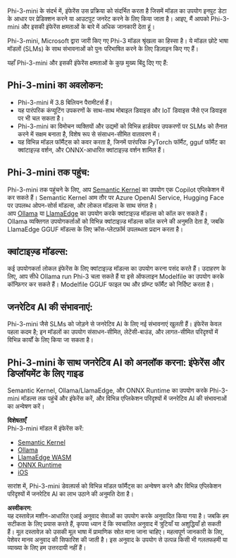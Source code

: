 Phi-3-mini के संदर्भ में, इंफेरेंस उस प्रक्रिया को संदर्भित करता है जिसमें मॉडल का उपयोग इनपुट डेटा के आधार पर प्रेडिक्शन करने या आउटपुट जनरेट करने के लिए किया जाता है। आइए, मैं आपको Phi-3-mini और इसकी इंफेरेंस क्षमताओं के बारे में अधिक जानकारी देता हूं।

Phi-3-mini, Microsoft द्वारा जारी किए गए Phi-3 मॉडल श्रृंखला का हिस्सा है। ये मॉडल छोटे भाषा मॉडलों (SLMs) के साथ संभावनाओं को पुनः परिभाषित करने के लिए डिज़ाइन किए गए हैं। 

यहाँ Phi-3-mini और इसकी इंफेरेंस क्षमताओं के कुछ मुख्य बिंदु दिए गए हैं:

## **Phi-3-mini का अवलोकन:**
- Phi-3-mini में 3.8 बिलियन पैरामीटर्स हैं।
- यह पारंपरिक कंप्यूटिंग उपकरणों के साथ-साथ मोबाइल डिवाइस और IoT डिवाइस जैसे एज डिवाइस पर भी चल सकता है।
- Phi-3-mini का विमोचन व्यक्तियों और उद्यमों को विभिन्न हार्डवेयर उपकरणों पर SLMs को तैनात करने में सक्षम बनाता है, विशेष रूप से संसाधन-सीमित वातावरण में।
- यह विभिन्न मॉडल फॉर्मैट्स को कवर करता है, जिनमें पारंपरिक PyTorch फॉर्मैट, gguf फॉर्मैट का क्वांटाइज़्ड वर्शन, और ONNX-आधारित क्वांटाइज़्ड वर्शन शामिल हैं।

## **Phi-3-mini तक पहुंच:**
Phi-3-mini तक पहुंचने के लिए, आप [Semantic Kernel](https://github.com/microsoft/SemanticKernelCookBook?WT.mc_id=aiml-138114-kinfeylo) का उपयोग एक Copilot एप्लिकेशन में कर सकते हैं। Semantic Kernel आम तौर पर Azure OpenAI Service, Hugging Face पर उपलब्ध ओपन-सोर्स मॉडल्स, और लोकल मॉडल्स के साथ संगत है।  
आप [Ollama](https://ollama.com) या [LlamaEdge](https://llamaedge.com) का उपयोग करके क्वांटाइज़्ड मॉडल्स को कॉल कर सकते हैं। Ollama व्यक्तिगत उपयोगकर्ताओं को विभिन्न क्वांटाइज़्ड मॉडल्स कॉल करने की अनुमति देता है, जबकि LlamaEdge GGUF मॉडल्स के लिए क्रॉस-प्लेटफ़ॉर्म उपलब्धता प्रदान करता है।

## **क्वांटाइज़्ड मॉडल्स:**
कई उपयोगकर्ता लोकल इंफेरेंस के लिए क्वांटाइज़्ड मॉडल्स का उपयोग करना पसंद करते हैं। उदाहरण के लिए, आप सीधे Ollama run Phi-3 चला सकते हैं या इसे ऑफलाइन Modelfile का उपयोग करके कॉन्फ़िगर कर सकते हैं। Modelfile GGUF फाइल पथ और प्रॉम्प्ट फॉर्मैट को निर्दिष्ट करता है।

## **जनरेटिव AI की संभावनाएं:**
Phi-3-mini जैसे SLMs को जोड़ने से जनरेटिव AI के लिए नई संभावनाएं खुलती हैं। इंफेरेंस केवल पहला कदम है; इन मॉडलों का उपयोग संसाधन-सीमित, लेटेंसी-बाउंड, और लागत-सीमित परिदृश्यों में विभिन्न कार्यों के लिए किया जा सकता है।

## **Phi-3-mini के साथ जनरेटिव AI को अनलॉक करना: इंफेरेंस और डिप्लॉयमेंट के लिए गाइड** 
Semantic Kernel, Ollama/LlamaEdge, और ONNX Runtime का उपयोग करके Phi-3-mini मॉडल्स तक पहुंचें और इंफेरेंस करें, और विभिन्न एप्लिकेशन परिदृश्यों में जनरेटिव AI की संभावनाओं का अन्वेषण करें।

**विशेषताएँ**  
Phi-3-mini मॉडल में इंफेरेंस करें:

- [Semantic Kernel](https://github.com/Azure-Samples/Phi-3MiniSamples/tree/main/semantickernel?WT.mc_id=aiml-138114-kinfeylo)  
- [Ollama](https://github.com/Azure-Samples/Phi-3MiniSamples/tree/main/ollama?WT.mc_id=aiml-138114-kinfeylo)  
- [LlamaEdge WASM](https://github.com/Azure-Samples/Phi-3MiniSamples/tree/main/wasm?WT.mc_id=aiml-138114-kinfeylo)  
- [ONNX Runtime](https://github.com/Azure-Samples/Phi-3MiniSamples/tree/main/onnx?WT.mc_id=aiml-138114-kinfeylo)  
- [iOS](https://github.com/Azure-Samples/Phi-3MiniSamples/tree/main/ios?WT.mc_id=aiml-138114-kinfeylo)  

सारांश में, Phi-3-mini डेवलपर्स को विभिन्न मॉडल फॉर्मैट्स का अन्वेषण करने और विभिन्न एप्लिकेशन परिदृश्यों में जनरेटिव AI का लाभ उठाने की अनुमति देता है।

**अस्वीकरण**:  
यह दस्तावेज़ मशीन-आधारित एआई अनुवाद सेवाओं का उपयोग करके अनुवादित किया गया है। जबकि हम सटीकता के लिए प्रयास करते हैं, कृपया ध्यान दें कि स्वचालित अनुवाद में त्रुटियाँ या अशुद्धियाँ हो सकती हैं। मूल दस्तावेज़ को उसकी मूल भाषा में प्रामाणिक स्रोत माना जाना चाहिए। महत्वपूर्ण जानकारी के लिए, पेशेवर मानव अनुवाद की सिफारिश की जाती है। इस अनुवाद के उपयोग से उत्पन्न किसी भी गलतफहमी या व्याख्या के लिए हम उत्तरदायी नहीं हैं।